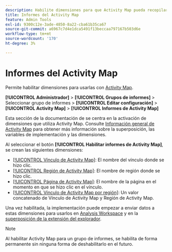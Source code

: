 ```yaml
---
description: Habilite dimensiones para que Activity Map pueda recopilar datos.
title: Informes del Activity Map
feature: Admin Tools
exl-id: 9300c12e-3ade-4850-8a22-cba61b35ca67
source-git-commit: a6967c7d4e1dca5491f13beccaa797167b503d6e
workflow-type: tm+mt
source-wordcount: '170'
ht-degree: 3%

---
```


# Informes del Activity Map

Permite habilitar dimensiones para usarlas con [Activity Map](/help/analyze/activity-map/overview.md).

**[!UICONTROL Administrador]** > **[!UICONTROL Grupos de informes]** > Seleccionar grupo de informes > **[!UICONTROL Editar configuración]** > **[!UICONTROL Activity Map]** > **[!UICONTROL Informes de Activity Map]**

Esta sección de la documentación de se centra en la activación de dimensiones que utiliza Activity Map. Consulte [Información general de Activity Map](/help/analyze/activity-map/overview.md) para obtener más información sobre la superposición, las variables de implementación y las dimensiones.

Al seleccionar el botón **[!UICONTROL Habilitar informes de Activity Map]**, se crean las siguientes dimensiones:

* [[!UICONTROL Vínculo de Activity Map]](/help/components/dimensions/activity-map-link.md): El nombre del vínculo donde se hizo clic.
* [[!UICONTROL Región de Activity Map]](/help/components/dimensions/activity-map-region.md): El nombre de región donde se hizo clic.
* [[!UICONTROL Página de Activity Map]](/help/components/dimensions/activity-map-page.md): El nombre de la página en el momento en que se hizo clic en el vínculo.
* [[!UICONTROL Vínculo de Activity Map por región]](/help/components/dimensions/activity-map-link-by-region.md): Un valor concatenado de Vínculo de Activity Map y Región de Activity Map.

Una vez habilitada, la implementación puede empezar a enviar datos a estas dimensiones para usarlos en [Analysis Workspace](/help/analyze/analysis-workspace/home.md) y en la [superposición de la extensión del explorador](/help/analyze/activity-map/overlay/overview.md).

>[!NOTE]
>
>Al habilitar Activity Map para un grupo de informes, se habilita de forma permanente sin ninguna forma de deshabilitarlo en el futuro.
